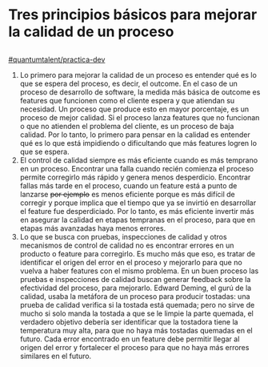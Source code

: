 # Tres principios básicos para mejorar la calidad de un proceso



##

[#quantumtalent/practica-dev](bear://x-callback-url/open-tag?name=quantumtalent/practica-dev)

1. Lo primero para mejorar la calidad de un proceso es entender qué es lo que se espera del proceso, es decir, el outcome. En el caso de un proceso de desarrollo de software, la medida más básica de outcome es features que funcionen como el cliente espera y que atiendan su necesidad. Un proceso que produce esto en mayor porcentaje, es un proceso de mejor calidad. Si el proceso lanza features que no funcionan o que no atienden el problema del cliente, es un proceso de baja calidad. Por lo tanto, lo primero para pensar en la calidad es entender qué es lo que está impidiendo o dificultando que más features logren lo que se espera.
2. El control de calidad siempre es más eficiente cuando es más temprano en un proceso. Encontrar una falla cuando recién comienza el proceso permite corregirlo más rápido y genera menos desperdicio. Encontrar fallas más tarde en el proceso, cuando un feature está a punto de lanzarse ~~por ejemplo~~ es menos eficiente porque es más difícil de corregir y porque implica que el tiempo que ya se invirtió en desarrollar el feature fue desperdiciado. Por lo tanto, es más eficiente invertir más en asegurar la calidad en etapas tempranas en el proceso, para que en etapas más avanzadas haya menos errores.
3. Lo que se busca con pruebas, inspecciones de calidad y otros mecanismos de control de calidad no es encontrar errores en un producto o feature para corregirlo. Es mucho más que eso, es tratar de identificar el origen del error en el proceso y mejorarlo para que no vuelva a haber features con el mismo problema. En un buen proceso las pruebas e inspecciones de calidad buscan generar feedback sobre la efectividad del proceso, para mejorarlo. Edward Deming, el gurú de la calidad, usaba la metáfora de un proceso para producir tostadas: una prueba de calidad verifica si la tostada está quemada; pero no sirve de mucho si solo manda la tostada a que se le limpie la parte quemada, el verdadero objetivo debería ser identificar que la tostadora tiene la temperatura muy alta, para que no haya más tostadas quemadas en el futuro. Cada error encontrado en un feature debe permitir llegar al origen del error y fortalecer el proceso para que no haya más errores similares en el futuro.
